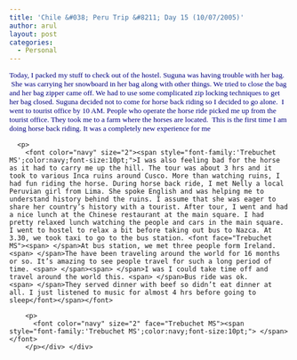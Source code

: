 ```yaml
---
title: 'Chile &#038; Peru Trip &#8211; Day 15 (10/07/2005)'
author: arul
layout: post
categories:
  - Personal
---
```

<div id="msgcns!A7680953F5FDC114!477" class="bvMsg">
  <div>
    <p>
      <font color="navy" size="2"><span style="font-family:'Trebuchet MS';color:navy;font-size:10pt;">Today, I packed my stuff to check out of the hostel. Suguna was having trouble with her bag. <font face="Trebuchet MS"><span> </span>She was carrying her snowboard in her bag along with other things. We tried to close the bag and her bag zipper came off. We had to use some complicated zip locking techniques to get her bag closed. Suguna decided not to come for horse back riding so I decided to go alone. <span> </span>I went to tourist office by 10 AM. People who operate the horse ride picked me up from the tourist office. They took me to a farm where the horses are located. <span> </span>This is the first time I am doing horse back riding. It was a completely new experience for me</font></span></font> 
      
      <p>
        <font color="navy" size="2"><span style="font-family:'Trebuchet MS';color:navy;font-size:10pt;">I was also feeling bad for the horse as it had to carry me up the hill. The tour was about 3 hrs and it took to various Inca ruins around Cusco. More than watching ruins, I had fun riding the horse. During horse back ride, I met Nelly a local Peruvian girl from Lima. She spoke English and was helping me to understand history behind the ruins. I assume that she was eager to share her country’s history with a tourist. After tour, I went and had a nice lunch at the Chinese restaurant at the main square. I had pretty relaxed lunch watching the people and cars in the main square. I went to hostel to relax a bit before taking out bus to Nazca. At 3.30, we took taxi to go to the bus station. <font face="Trebuchet MS"><span> </span>At bus station, we met three people form Ireland. <span> </span>The have been traveling around the world for 16 months or so. It’s amazing to see people travel for such a long period of time. <span> </span><span> </span>I was I could take time off and travel around the world this. <span> </span>Bus ride was ok. <span> </span>They served dinner with beef so didn’t eat dinner at all. I just listened to music for almost 4 hrs before going to sleep</font></span></font> 
        
        <p>
          <font color="navy" size="2" face="Trebuchet MS"><span style="font-family:'Trebuchet MS';color:navy;font-size:10pt;"> </span></font>
        </p></div> </div>
